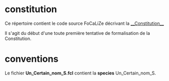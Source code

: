 constitution
==

<p>Ce répertoire contient le code source FoCaLiZe décrivant la <a href="http://www.conseil-constitutionnel.fr/conseil-constitutionnel/francais/la-constitution/la-constitution-du-4-octobre-1958/texte-integral-de-la-constitution-du-4-octobre-1958-en-vigueur.5074.html" title="Constitution">__Constitution__</a> </p>

Il s'agit du début d'une toute première tentative de formalisation de la Constitution.

conventions 
==

Le fichier __Un_Certain_nom_S.fcl__ contient la __species__ Un_Certain_nom_S.

